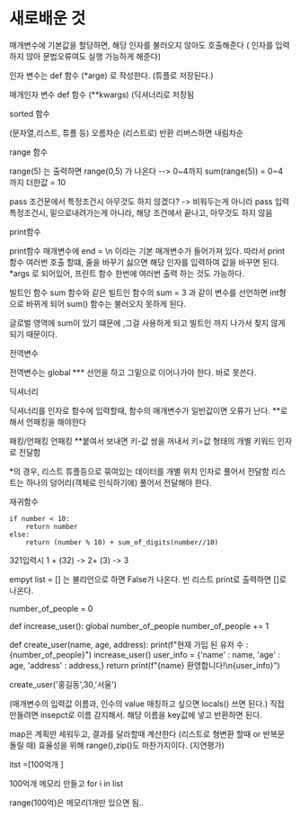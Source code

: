 # 새로배운 것
매개변수에 기본값을 할당하면, 
해당 인자를 불러오지 않아도 호출해준다 ( 인자를 입력하지 않아 문법오류여도 실행 가능하게 해준다)

인자 변수는 
def 함수 (*arge) 로 작성한다.
(튜플로 저장된다.)

매개인자 변수
def 함수 (**kwargs) 
(딕셔너리로 저장됨

sorted 함수

(문자열,리스트, 튜플 등)
오름차순 (리스트로) 반환 리버스하면 내림차순

range 함수

range(5) 는 출력하면 
range(0,5) 가 나온다 --> 0~4까지
sum(range(5)) = 0~4 까지 더한값 = 10

 pass
조건문에서 특정조건시 아무것도 하지 않겠다? -> 비워두는게 아니라 pass 입력
특정조건시, 밑으로내려가는게 아니라, 해당 조건에서 끝나고, 아무것도 하지 않음

print함수

print함수 매개변수에 end = \n 이라는 기본 매개변수가 들어가져 있다.
따라서 print 함수 여러번 호출 할떄, 줄을 바꾸기 싫으면 해당 인자를 입력하여 값을 바꾸면 된다.
*args 로 되어있어, 프린트 함수 한번에 여러번 출력 하는 것도 가능하다.

빌트인 함수
sum 함수와 같은 빌트인 함수의
sum = 3
과 같이 변수를 선언하면 int형으로 바뀌게 되어
sum() 함수는 불러오지 못하게 된다.

글로벌 영역에 sum이 있기 떄문에 ,그걸 사용하게 되고
빌트인 까지 나가서 찾지 않게 되기 때문이다.

전역변수

전역변수는 global *** 
선언을 하고 그밑으로
이어나가야 한다. 바로 못쓴다.


딕셔너리

딕셔너리를 인자로 함수에 입력할때,
함수의 매개변수가 일반값이면 오류가 난다.
**로 해서 언패킹을 해야한다

패킹/언패킹
언패킹 **붙여서 보내면
키-값 쌍을 꺼내서
키=값 형태의 개별 키워드 인자로 전달함

*의 경우, 리스트 튜플등으로 묶여있는 데이터를
개별 위치 인자로 풀어서 전달함
리스트는 하나의 덩어리(객체로 인식하기에)
풀어서 전달해야 한다.


재귀함수

    if number < 10: 
        return number
    else:
        return (number % 10) + sum_of_digits(number//10)

321입력시
1 + (32) -> 2+ (3) -> 3


empyt list = [] 는
불리언으로 하면 False가 나온다.
빈 리스트 print로 출력하면 []로 나온다.

number_of_people = 0


def increase_user():
    global number_of_people
    number_of_people += 1


def create_user(name, age, address):
    print(f"현재 가입 된 유저 수 : {number_of_people}")
    increase_user()
    user_info = {'name' : name,
                 'age' : age,
                 'address' : address,}
    return print(f"{name} 환영합니다!\n{user_info}")

create_user('홍길동',30,'서울')

(매개변수의 입력값 이름과, 인수의 value 매칭하고 싶으면 locals() 쓰면 된다.)
직접 만들려면 insepct로 이름 감지해서. 해당 이름을 key값에 넣고 반환하면 된다.


map은 계획만 세워두고,
결과를 달라할때 계산한다
(리스트로 형변환 할때 or 반복문 돌릴 때)
효율성을 위해
range(),zip()도 마찬가지이다. (지연평가)

itst =[100억개 ]

100억개 메모리 만들고
for i in list

range(100억)은
메모리1개만 있으면 됨.. 

